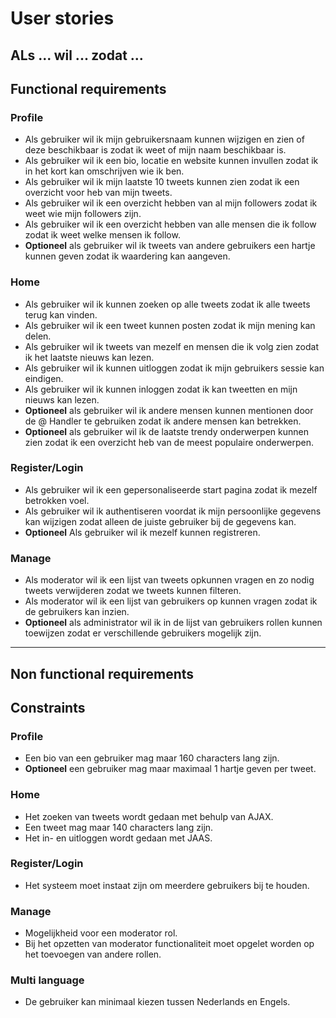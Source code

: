 # User stories
ALs ... wil ... zodat ...
---
## Functional requirements  

### Profile  
- Als gebruiker wil ik mijn gebruikersnaam kunnen wijzigen en zien of deze beschikbaar is zodat ik weet of mijn naam beschikbaar is.
- Als gebruiker wil ik een bio, locatie en website kunnen invullen zodat ik in het kort kan omschrijven wie ik ben.
- Als gebruiker wil ik mijn laatste 10 tweets kunnen zien zodat ik een overzicht voor heb van mijn tweets.
- Als gebruiker wil ik een overzicht hebben van al mijn followers zodat ik weet wie mijn followers zijn.
- Als gebruiker wil ik een overzicht hebben van alle mensen die ik follow zodat ik weet welke mensen ik follow.
- **Optioneel** als gebruiker wil ik tweets van andere gebruikers een hartje kunnen geven zodat ik waardering kan aangeven.  

### Home  
- Als gebruiker wil ik kunnen zoeken op alle tweets zodat ik alle tweets terug kan vinden.
- Als gebruiker wil ik een tweet kunnen posten zodat ik mijn mening kan delen.
- Als gebruiker wil ik tweets van mezelf en mensen die ik volg zien zodat ik het laatste nieuws kan lezen.
- Als gebruiker wil ik kunnen uitloggen zodat ik mijn gebruikers sessie kan eindigen.
- Als gebruiker wil ik kunnen inloggen zodat ik kan tweetten en mijn nieuws kan lezen.
- **Optioneel** als gebruiker wil ik andere mensen kunnen mentionen door de @ Handler te gebruiken zodat ik andere mensen kan betrekken.
- **Optioneel** als gebruiker wil ik de laatste trendy onderwerpen kunnen zien zodat ik een overzicht heb van de meest populaire onderwerpen.  

### Register/Login   
- Als gebruiker wil ik een gepersonaliseerde start pagina zodat ik mezelf betrokken voel.
- Als gebruiker wil ik authentiseren voordat ik mijn persoonlijke gegevens kan wijzigen zodat alleen de juiste gebruiker bij de gegevens kan.
- **Optioneel** Als gebruiker wil ik mezelf kunnen registreren.

### Manage
- Als moderator wil ik een lijst van tweets opkunnen vragen en zo nodig tweets verwijderen zodat we tweets kunnen filteren.
- Als moderator wil ik een lijst van gebruikers op kunnen vragen zodat ik de gebruikers kan inzien.
- **Optioneel** als administrator wil ik in de lijst van gebruikers rollen kunnen toewijzen zodat er verschillende gebruikers mogelijk  zijn.  

---
## Non functional requirements  

## Constraints  

### Profile  
- Een bio van een gebruiker mag maar 160 characters lang zijn.
- **Optioneel** een gebruiker mag maar maximaal 1 hartje geven per tweet.  

### Home  
- Het zoeken van tweets wordt gedaan met behulp van AJAX.
- Een tweet mag maar 140 characters lang zijn.
- Het in- en uitloggen wordt gedaan met JAAS.  

### Register/Login  
- Het systeem moet instaat zijn om meerdere gebruikers bij te houden.  

### Manage
- Mogelijkheid voor een moderator rol.
- Bij het opzetten van moderator functionaliteit moet opgelet worden op het toevoegen van andere rollen.  

### Multi language  
- De gebruiker kan minimaal kiezen tussen Nederlands en Engels.  

